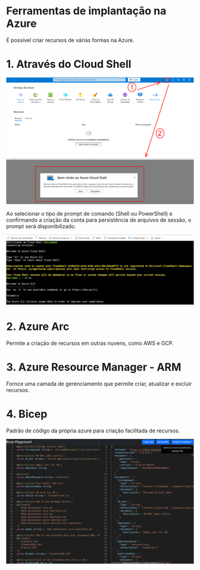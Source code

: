 # Ferramentas de implantação na Azure

É possível criar recursos de várias formas na Azure.

# 1. Através do Cloud Shell

![](https://raw.githubusercontent.com/henriquebjr/az900-dio/main/resources/powershell.png)

Ao selecionar o tipo de prompt de comando (Shell ou PowerShell) e confirmando a criação da conta para persistência de arquivos de sessão, o prompt será disponibilizado.

![](https://raw.githubusercontent.com/henriquebjr/az900-dio/main/resources/prompt.png)

# 2. Azure Arc

Permite a criação de recursos em outras nuvens, como AWS e GCP.

# 3. Azure Resource Manager - ARM

Fornce uma camada de gerenciamento que permite criar, atualizar e excluir recursos.

# 4. Bicep

Padrão de código da própria azure para criação facilitada de recursos.

![](https://raw.githubusercontent.com/henriquebjr/az900-dio/main/resources/bicep.png)